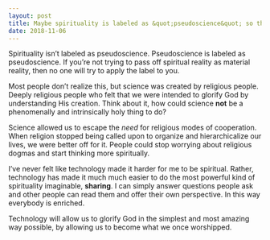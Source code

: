 ```yaml
---
layout: post
title: Maybe spirituality is labeled as &quot;pseudoscience&quot; so that science can continue to sell us technology while keeping us from achieving a higher consciousness. What are your thoughts on this statement?
date: 2018-11-06
---
```


<p>Spirituality isn’t labeled as pseudoscience. Pseudoscience is labeled as pseudoscience. If you’re not trying to pass off spiritual reality as material reality, then no one will try to apply the label to you.</p><p>Most people don’t realize this, but science was created by religious people. Deeply religious people who felt that we were intended to glorify God by understanding His creation. Think about it, how could science <b>not</b> be a phenomenally and intrinsically holy thing to do?</p><p>Science allowed us to escape the <i>need</i> for religious modes of cooperation. When religion stopped being called upon to organize and hierarchicalize our lives, we were better off for it. People could stop worrying about religious dogmas and start thinking more spiritually.</p><p>I’ve never felt like technology made it harder for me to be spiritual. Rather, technology has made it much much easier to do the most powerful kind of spirituality imaginable, <b>sharing</b>. I can simply answer questions people ask and other people can read them and offer their own perspective. In this way everybody is enriched.</p><p>Technology will allow us to glorify God in the simplest and most amazing way possible, by allowing us to become what we once worshipped.</p>
